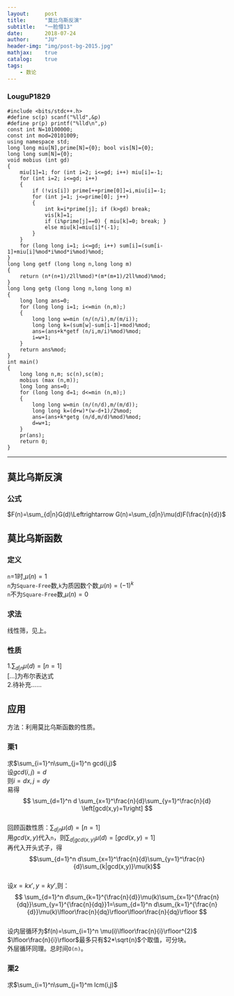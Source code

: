 ```yaml
---
layout:     post
title:      "莫比乌斯反演"
subtitle:   "一脸懵13"
date:       2018-07-24
author:     "JU"
header-img: "img/post-bg-2015.jpg"
mathjax:    true
catalog:    true
tags:
    - 数论
---
```


### LouguP1829

    #include <bits/stdc++.h>
    #define sc(p) scanf("%lld",&p)
    #define pr(p) printf("%lld\n",p)
    const int N=10100000;
    const int mod=20101009;
    using namespace std;
    long long miu[N],prime[N]={0}; bool vis[N]={0};
    long long sum[N]={0};
    void mobius (int gd)
    {
        miu[1]=1; for (int i=2; i<=gd; i++) miu[i]=-1;
        for (int i=2; i<=gd; i++)
        {
            if (!vis[i]) prime[++prime[0]]=i,miu[i]=-1;
            for (int j=1; j<=prime[0]; j++)
            {
                int k=i*prime[j]; if (k>gd) break;
                vis[k]=1;
                if (i%prime[j]==0) { miu[k]=0; break; }
                else miu[k]=miu[i]*(-1);
            }
        }
        for (long long i=1; i<=gd; i++) sum[i]=(sum[i-1]+miu[i]%mod*i%mod*i%mod)%mod;
    }
    long long getf (long long n,long long m)
    {
        return (n*(n+1)/2ll%mod)*(m*(m+1)/2ll%mod)%mod;
    }
    long long getg (long long n,long long m)
    {
        long long ans=0;
        for (long long i=1; i<=min (n,m);)
        {
            long long w=min (n/(n/i),m/(m/i));
            long long k=(sum[w]-sum[i-1]+mod)%mod;
            ans=(ans+k*getf (n/i,m/i)%mod)%mod;
            i=w+1;
        }
        return ans%mod;
    }
    int main()
    {
        long long n,m; sc(n),sc(m);
        mobius (max (n,m));
        long long ans=0;
        for (long long d=1; d<=min (n,m);)
        {
            long long w=min (n/(n/d),m/(m/d));
            long long k=(d+w)*(w-d+1)/2%mod;
            ans=(ans+k*getg (n/d,m/d)%mod)%mod;
            d=w+1;
        }
        pr(ans);
        return 0;
    }

---

## 莫比乌斯反演
### 公式
$F(n)=\sum_{d|n}G(d)\Leftrightarrow G(n)=\sum_{d|n}\mu(d)F(\frac{n}{d})$
## 莫比乌斯函数
### 定义
`n`=1时,$\mu(n)=1$  
`n`为`Square-Free`数,`k`为质因数个数,$\mu(n)=(-1)^{k}$  
`n`不为`Square-Free`数,$\mu(n)=0$
### 求法
线性筛，见上。
### 性质
1.$\sum_{d|n}\mu(d)=\left[n=1\right]$  
$\left[…\right]$为布尔表达式  
2.待补充……
## 应用
方法：利用莫比乌斯函数的性质。
### 栗1
求$\sum_{i=1}^n\sum_{j=1}^n gcd(i,j)$  
设$gcd(i,j)=d$  
则$i=dx,j=dy$  
易得
$$
\sum_{d=1}^n d \sum_{x=1}^\frac{n}{d}\sum_{y=1}^\frac{n}{d} \left[gcd(x,y)=1\right]
$$  
回顾函数性质：$\sum_{d|n}\mu(d)=\left[n=1\right]$  
用$gcd(x,y)$代入`n`，则$\sum_{d|gcd(x,y)}\mu(d)=\left[ gcd(x,y)=1\right]$  
再代入开头式子，得
$$\sum_{d=1}^n d\sum_{x=1}^\frac{n}{d}\sum_{y=1}^\frac{n}{d}\sum_{k|gcd(x,y)}\mu(k)$$  
设$x=kx',y=ky'$,则：  
$$
\sum_{d=1}^n d\sum_{k=1}^{\frac{n}{d}}\mu(k)\sum_{x=1}^{\frac{n}{dq}}\sum_{y=1}^{\frac{n}{dq}}1=\sum_{d=1}^n d\sum_{k=1}^{\frac{n}{d}}\mu(k)\lfloor\frac{n}{dq}\rfloor\lfloor\frac{n}{dq}\rfloor
$$  
设内层循环为$f(n)=\sum_{i=1}^n \mu(i)\lfloor\frac{n}{i}\rfloor^{2}$  
$\lfloor\frac{n}{i}\rfloor$最多只有$2*\sqrt{n}$个取值，可分块。  
外层循环同理。总时间`O(n)`。  
### 栗2
求$\sum_{i=1}^n\sum_{j=1}^m lcm(i,j)$  
